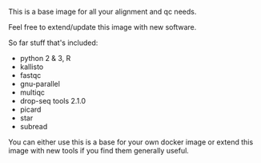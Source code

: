 This is a base image for all your alignment and qc needs.

Feel free to extend/update this image with new software.

So far stuff that's included:

- python 2 & 3, R
- kallisto
- fastqc
- gnu-parallel
- multiqc
- drop-seq tools 2.1.0
- picard
- star
- subread

You can either use this is a base for your own docker image or extend
this image with new tools if you find them generally useful.
